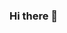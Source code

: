 ### Hi there 👋

<!--

- 🔭 I’m currently working on something cool...
- 🌱 I’m currently learning about OOP principles with c# and try to develop something useful ...
-->
